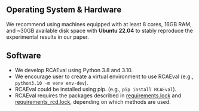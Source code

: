 ## Operating System & Hardware
We recommend using machines equipped with at least 8 cores, 16GB RAM, and ~30GB available disk space with **Ubuntu 22.04** to stably reproduce the experimental results in our paper.  

## Software

- We develop RCAEval using Python 3.8 and 3.10.
- We encourage user to create a virtual environment to use RCAEval (e.g., `python3.10 -m venv env-dev`).
- RCAEval could be installed using pip. (e.g., `pip install RCAEval`).
- RCAEval requires the packages described in [requirements.lock](requirements.lock) and [requirements_rcd.lock](requirements_rcd.lock), depending on which methods are used.
